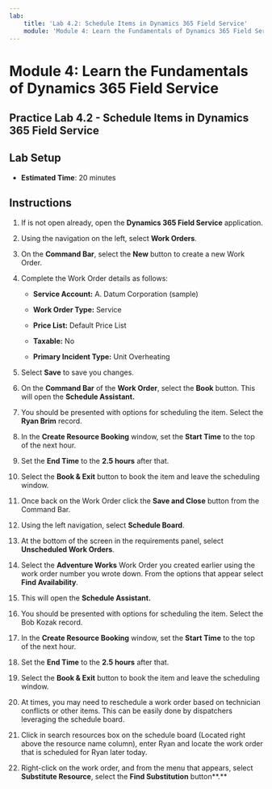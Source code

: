 ```yaml
---
lab:
    title: 'Lab 4.2: Schedule Items in Dynamics 365 Field Service'
    module: 'Module 4: Learn the Fundamentals of Dynamics 365 Field Service'
---
```


Module 4: Learn the Fundamentals of Dynamics 365 Field Service
========================

## Practice Lab 4.2 - Schedule Items in Dynamics 365 Field Service

## Lab Setup

  - **Estimated Time**: 20 minutes
  
## Instructions

1. If is not open already, open the **Dynamics 365 Field Service** application. 

2. Using the navigation on the left, select **Work Orders**.

3. On the **Command Bar**, select the **New** button to create a new Work Order.

4. Complete the Work Order details as follows:

	- **Service Account:** A. Datum Corporation (sample)

	- **Work Order Type:** Service

	- **Price List:** Default Price List

	- **Taxable:** No

	- **Primary Incident Type:** Unit Overheating

5. Select **Save** to save you changes.

6. On the **Command Bar** of the **Work Order**, select the **Book** button. This will open the **Schedule Assistant.** 

7. You should be presented with options for scheduling the item. Select the **Ryan Brim** record.

8. In the **Create Resource Booking** window, set the **Start Time** to the top of the next hour.

9. Set the **End Time** to the **2.5 hours** after that. 

10. Select the **Book &amp; Exit** button to book the item and leave the scheduling window. 

11. Once back on the Work Order click the **Save and Close** button from the Command Bar. 

12. Using the left navigation, select **Schedule Board**.

13. At the bottom of the screen in the requirements panel, select **Unscheduled Work Orders**.

14. Select the **Adventure Works** Work Order you created earlier using the work order number you wrote down. From the options that appear select **Find Availability**. 

15. This will open the **Schedule Assistant.** 

16. You should be presented with options for scheduling the item. Select the Bob Kozak record.

17. In the **Create Resource Booking** window, set the **Start Time** to the top of the next hour.

18. Set the **End Time** to the **2.5 hours** after that. 

19. Select the **Book &amp; Exit** button to book the item and leave the scheduling window. 

20. At times, you may need to reschedule a work order based on technician conflicts or other items. This can be easily done by dispatchers leveraging the schedule board. 

21. Click in search resources box on the schedule board (Located right above the resource name column), enter Ryan and locate the work order that is scheduled for Ryan later today. 

22. Right-click on the work order, and from the menu that appears, select **Substitute Resource**, select the **Find Substitution** button**.**

